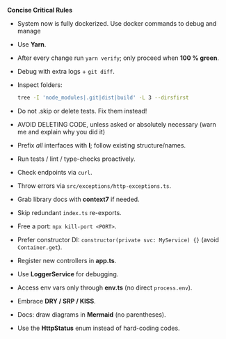 **Concise Critical Rules**

- System now is fully dockerized. Use docker commands to debug and manage
- Use **Yarn**.
- After every change run `yarn verify`; only proceed when **100 % green**.
- Debug with extra logs + `git diff`.
- Inspect folders:

  ```bash
  tree -I 'node_modules|.git|dist|build' -L 3 --dirsfirst
  ```

- Do not .skip or delete tests. Fix them instead!
- AVOID DELETING CODE, unless asked or absolutely necessary (warn me and explain why you did it)
- Prefix _all_ interfaces with **I**; follow existing structure/names.
- Run tests / lint / type-checks proactively.
- Check endpoints via `curl`.
- Throw errors via `src/exceptions/http-exceptions.ts`.
- Grab library docs with **context7** if needed.
- Skip redundant `index.ts` re-exports.
- Free a port: `npx kill-port <PORT>`.
- Prefer constructor DI: `constructor(private svc: MyService) {}` (avoid `Container.get`).
- Register new controllers in **app.ts**.
- Use **LoggerService** for debugging.
- Access env vars only through **env.ts** (no direct `process.env`).
- Embrace **DRY / SRP / KISS**.
- Docs: draw diagrams in **Mermaid** (no parentheses).
- Use the **HttpStatus** enum instead of hard-coding codes.
